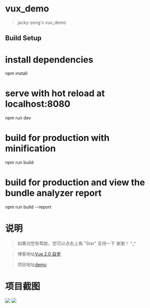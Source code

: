 # vux_demo

> jacky-zeng's vux_demo

## Build Setup

# install dependencies
npm install

# serve with hot reload at localhost:8080
npm run dev

# build for production with minification
npm run build

# build for production and view the bundle analyzer report
npm run build --report

# 说明

>  如果对您有帮助，您可以点右上角 "Star" 支持一下 谢谢！ ^_^

>  博客地址[Vue 2.0 自学](https://www.zengyanqi.com/2018/02/24/vue-2-0-1/)

>  项目地址[demo](http://store.zengyanqi.com)

# 项目截图

<img src="https://www.zengyanqi.com/wp-content/uploads/2018/02/xxx.gif" /> <img src="https://www.zengyanqi.com/wp-content/uploads/2018/02/xxx.gif" />

